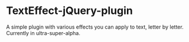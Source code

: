 TextEffect-jQuery-plugin
========================

A simple plugin with various effects you can apply to text, letter by letter.  Currently in ultra-super-alpha.
